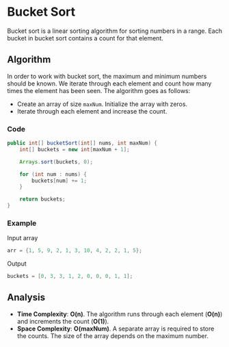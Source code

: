# Bucket Sort

Bucket sort is a linear sorting algorithm for sorting numbers in a range. Each bucket in bucket sort contains a count for that element.

## Algorithm

In order to work with bucket sort, the maximum and minimum numbers should be known. We iterate through each element and count how many times the element has been seen. The algorithm goes as follows:

* Create an array of size `maxNum`. Initialize the array with zeros.
* Iterate through each element and increase the count.

### Code

```Java
public int[] bucketSort(int[] nums, int maxNum) {
    int[] buckets = new int[maxNum + 1];

    Arrays.sort(buckets, 0);

    for (int num : nums) {
        buckets[num] += 1;
    }

    return buckets;
}
```

### Example

Input array

```java
arr = {1, 5, 9, 2, 1, 3, 10, 4, 2, 2, 1, 5};
```

Output

```java
buckets = [0, 3, 3, 1, 2, 0, 0, 0, 1, 1];
```

## Analysis

* **Time Complexity**: **O(n)**. The algorithm runs through each element (**O(n)**) and increments the count (**O(1)**).
* **Space Complexity**: **O(maxNum)**. A separate array is required to store the counts. The size of the array depends on the maximum number.
